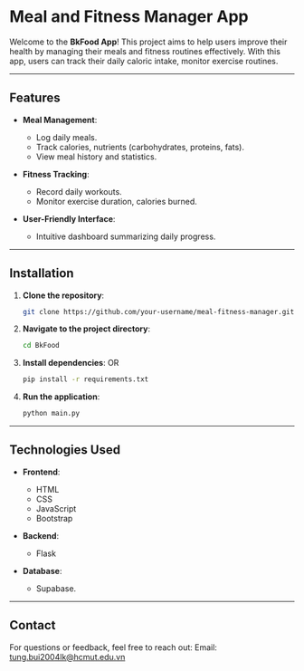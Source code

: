 # Meal and Fitness Manager App

Welcome to the **BkFood App**! This project aims to help users improve their health by managing their meals and fitness routines effectively. With this app, users can track their daily caloric intake, monitor exercise routines.

---

## Features

- **Meal Management**:
  - Log daily meals.
  - Track calories, nutrients (carbohydrates, proteins, fats).
  - View meal history and statistics.

- **Fitness Tracking**:
  - Record daily workouts.
  - Monitor exercise duration, calories burned.

- **User-Friendly Interface**:
  - Intuitive dashboard summarizing daily progress.

---

## Installation

1. **Clone the repository**:
   ```bash
   git clone https://github.com/your-username/meal-fitness-manager.git
   ```

2. **Navigate to the project directory**:
   ```bash
   cd BkFood
   ```

3. **Install dependencies**:
   OR
   ```bash
   pip install -r requirements.txt
   ```

4. **Run the application**:
   ```bash
   python main.py
   ```

---

## Technologies Used

- **Frontend**:
  - HTML
  - CSS
  - JavaScript
  - Bootstrap

- **Backend**:
  - Flask

- **Database**:
  - Supabase.
---

## Contact

For questions or feedback, feel free to reach out: Email: tung.bui2004lk@hcmut.edu.vn
